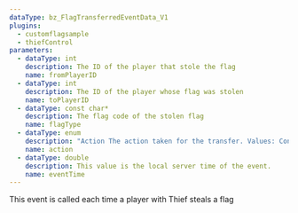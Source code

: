 ```yaml
---
dataType: bz_FlagTransferredEventData_V1
plugins:
  - customflagsample
  - thiefControl
parameters:
  - dataType: int
    description: The ID of the player that stole the flag
    name: fromPlayerID
  - dataType: int
    description: The ID of the player whose flag was stolen
    name: toPlayerID
  - dataType: const char*
    description: The flag code of the stolen flag
    name: flagType
  - dataType: enum
    description: "Action The action taken for the transfer. Values: ContinueSteal, CancelSteal, DropThief"
    name: action
  - dataType: double
    description: This value is the local server time of the event.
    name: eventTime
---
```


This event is called each time a player with Thief steals a flag
